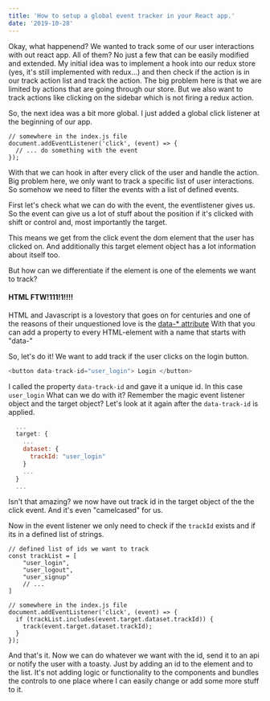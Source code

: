 ```yaml
---
title: 'How to setup a global event tracker in your React app.'
date: '2019-10-28'
---
```


Okay, what happenend? We wanted to track some of our user interactions with out react app. All of them? 
No just a few that can be easily modified and extended. 
My initial idea was to implement a hook into our redux store (yes, it's still implemented with redux...) 
and then check if the action is in our track action list and track the action.
The big problem here is that we are limited by actions that are going through our store. 
But we also want to track actions like clicking on the sidebar which is not firing a redux action. 

So, the next idea was a bit more global. I just added a global click listener at the beginning of our app.

```js{2}
// somewhere in the index.js file
document.addEventListener('click', (event) => {
  // ... do something with the event
});
```
 
With that we can hook in after every click of the user and handle the action. 
Big problem here, we only want to track a specific list of user interactions. So somehow we need to filter 
the events with a list of defined events. 

First let's check what we can do with the event, the eventlistener gives us.
So the event can give us a lot of stuff about the position if it's clicked with shift or control and, most
importantly the target. 

This means we get from the click event the dom element that the user has clicked on.
And additionally this target element object has a lot information about itself too.

But how can we differentiate if the element is one of the elements we want to track?

#### HTML FTW!111!1!!!!

HTML and Javascript is a lovestory that goes on for centuries and one of the reasons of their 
unquestioned love is the [data-* attribute](https://www.w3schools.com/tags/att_data-.asp)
With that you can add a property to every HTML-element with a name that starts with "data-"

So, let's do it! We want to add track if the user clicks on the login button.

```js
<button data-track-id="user_login"> Login </button> 
```

I called the property `data-track-id` and gave it a unique id. In this case `user_login`
What can we do with it? 
Remember the magic event listener object and the target object? 
Let's look at it again after the `data-track-id` is applied. 

```js
  ...
  target: {
    ...
    dataset: {
      trackId: "user_login"
    } 
    ...
  }
  ... 
```

Isn't that amazing? we now have out track id in the target object of the the click event. And it's even 
"camelcased" for us.

Now in the event listener we only need to check if the `trackId` exists and if its in a defined list of strings. 

```js{2}
// defined list of ids we want to track
const trackList = [
    "user_login",
    "user_logout",
    "user_signup"
    // ...
]

// somewhere in the index.js file
document.addEventListener('click', (event) => {
  if (trackList.includes(event.target.dataset.trackId)) {
    track(event.target.dataset.trackId);
  }
});
```

And that's it. Now we can do whatever we want with the id, send it to an api or notify the user with a toasty.
Just by adding an id to the element and to the list. It's not adding logic or functionality to the components and bundles 
the controls to one place where I can easily change or add some more stuff to it.
 





